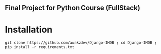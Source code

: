 ## Final Project for Python Course (FullStack)
# Installation 
`git clone https://github.com/awakzdev/Django-IMDB ; cd Django-IMDB ; pip install -r requirements.txt`
